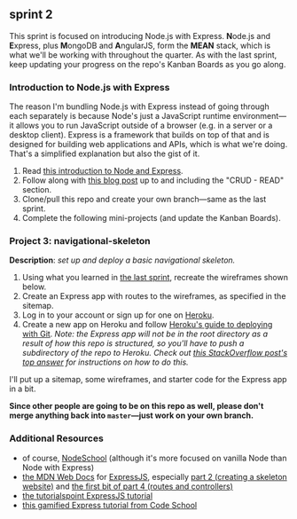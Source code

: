 ## sprint 2
This sprint is focused on introducing Node.js with Express. **N**ode.js and **E**xpress, plus **M**ongoDB and **A**ngularJS, form the **MEAN** stack, which is what we'll be working with throughout the quarter. As with the last sprint, keep updating your progress on the repo's Kanban Boards as you go along.

### Introduction to Node.js with Express
The reason I'm bundling Node.js with Express instead of going through each separately is because Node's just a JavaScript runtime environment&mdash;it allows you to run JavaScript outside of a browser (e.g. in a server or a desktop client). Express is a framework that builds on top of that and is designed for building web applications and APIs, which is what we're doing. That's a simplified explanation but also the gist of it.

1. Read [this introduction to Node and Express](https://developer.mozilla.org/en-US/docs/Learn/Server-side/Express_Nodejs/Introduction).
2. Follow along with [this blog post](https://zellwk.com/blog/crud-express-mongodb/) up to and including the "CRUD - READ" section.
3. Clone/pull this repo and create your own branch&mdash;same as the last sprint.
4. Complete the following mini-projects (and update the Kanban Boards).

### Project 3: navigational-skeleton
__Description__: *set up and deploy a basic navigational skeleton.*
1. Using what you learned in [the last sprint](https://github.com/sumeet-bansal/tse-training/tree/master/sprint-1), recreate the wireframes shown below.
2. Create an Express app with routes to the wireframes, as specified in the sitemap.
3. Log in to your account or sign up for one on [Heroku](https://www.heroku.com/).
4. Create a new app on Heroku and follow [Heroku's guide to deploying with Git](https://devcenter.heroku.com/articles/git). *Note: the Express app will not be in the root directory as a result of how this repo is structured, so you'll have to push a subdirectory of the repo to Heroku. Check out [this StackOverflow post's top answer](https://stackoverflow.com/a/10648623) for instructions on how to do this.*

I'll put up a sitemap, some wireframes, and starter code for the Express app in a bit.

__Since other people are going to be on this repo as well, please don't merge anything back into `master`&mdash;just work on your own branch.__

### Additional Resources
+ of course, [NodeSchool](https://nodeschool.io/) (although it's more focused on vanilla Node than Node with Express)
+ [the MDN Web Docs](https://developer.mozilla.org/en-US/docs/Web) for [ExpressJS](https://developer.mozilla.org/en-US/docs/Learn/Server-side/Express_Nodejs), especially [part 2 (creating a skeleton website)](https://developer.mozilla.org/en-US/docs/Learn/Server-side/Express_Nodejs/skeleton_website) and [the first bit of part 4 (routes and controllers)](https://developer.mozilla.org/en-US/docs/Learn/Server-side/Express_Nodejs/routes)
+ [the tutorialspoint ExpressJS tutorial](https://www.tutorialspoint.com/expressjs/index.htm)
+ [this gamified Express tutorial from Code School](https://www.codeschool.com/courses/building-blocks-of-express-js)
